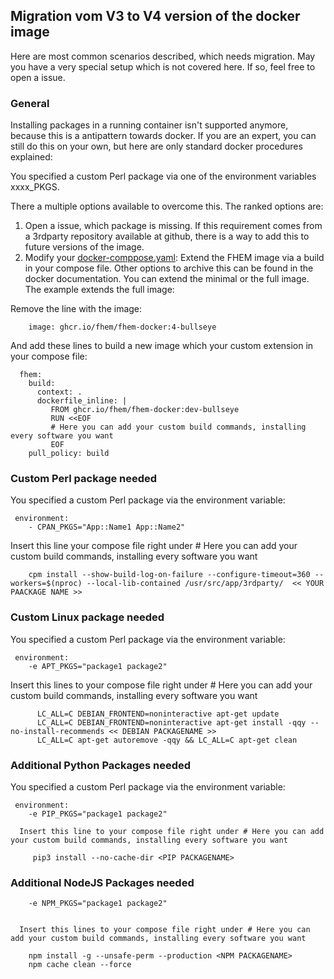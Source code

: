## Migration vom V3 to V4 version of the docker image


Here are most common scenarios described, which needs migration.
May you have a very special setup which is not covered here. If so, feel free to open a issue.


### General

Installing packages in a running container isn't supported anymore, because this is a antipattern towards docker.
If you are an expert, you can still do this on your own, but here are only standard docker procedures explained:


You specified a custom Perl package via one of the environment variables xxxx_PKGS.


There a multiple options available to overcome this.
The ranked options are:

1. Open a issue, which package is missing.
If this requirement comes from a 3rdparty repository available at github, there is a way to add this to future versions of the image.
2. Modify your [docker-comppose.yaml](https://github.com/fhem/fhem-docker/blob/docs-v4/docker-compose.yml#L117):
   Extend the FHEM image via a build in your compose file. 
   Other options to archive this can be found in the docker documentation.
   You can extend the minimal or the full image.
   The example extends the full image:

  Remove the line with the image:
         
        image: ghcr.io/fhem/fhem-docker:4-bullseye


And add these lines to build a new image which your custom extension in your compose file:


      fhem:
        build:
          context: .
          dockerfile_inline: |
             FROM ghcr.io/fhem/fhem-docker:dev-bullseye 
             RUN <<EOF
             # Here you can add your custom build commands, installing every software you want
             EOF
        pull_policy: build



### Custom Perl package needed

You specified a custom Perl package via the environment variable:
   
     environment:
        - CPAN_PKGS="App::Name1 App::Name2"


Insert this line your compose file right under # Here you can add your custom build commands, installing every software you want

        cpm install --show-build-log-on-failure --configure-timeout=360 --workers=$(nproc) --local-lib-contained /usr/src/app/3rdparty/  << YOUR PAACKAGE NAME >>



### Custom Linux package needed

You specified a custom Perl package via the environment variable:

     environment:
        -e APT_PKGS="package1 package2"
    
Insert this lines to your compose file right under # Here you can add your custom build commands, installing every software you want

          LC_ALL=C DEBIAN_FRONTEND=noninteractive apt-get update 
          LC_ALL=C DEBIAN_FRONTEND=noninteractive apt-get install -qqy --no-install-recommends << DEBIAN PACKAGENAME >>
          LC_ALL=C apt-get autoremove -qqy && LC_ALL=C apt-get clean 

###  Additional Python Packages needed

You specified a custom Perl package via the environment variable:

     environment:
        -e PIP_PKGS="package1 package2"

      Insert this line to your compose file right under # Here you can add your custom build commands, installing every software you want

         pip3 install --no-cache-dir <PIP PACKAGENAME>


###  Additional NodeJS Packages needed

        -e NPM_PKGS="package1 package2"


      Insert this lines to your compose file right under # Here you can add your custom build commands, installing every software you want

        npm install -g --unsafe-perm --production <NPM PACKAGENAME> 
        npm cache clean --force
